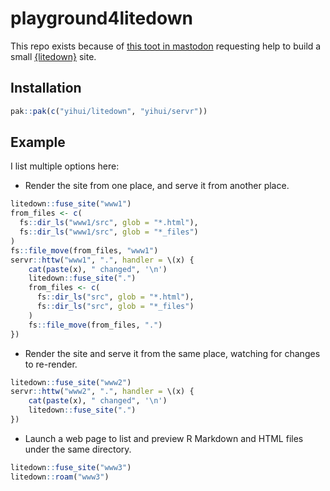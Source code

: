 playground4litedown
===================

This repo exists because of [this toot in
mastodon](https://mastodon.social/@defuneste@fosstodon.org/113398806612007032)
requesting help to build a small
[{litedown}](https://github.com/yihui/litedown) site.

Installation
------------

``` r
pak::pak(c("yihui/litedown", "yihui/servr"))
```

Example
-------

I list multiple options here:

-   Render the site from one place, and serve it from another place.

``` r
litedown::fuse_site("www1")
from_files <- c(
  fs::dir_ls("www1/src", glob = "*.html"),
  fs::dir_ls("www1/src", glob = "*_files")
)
fs::file_move(from_files, "www1")
servr::httw("www1", ".", handler = \(x) {
    cat(paste(x), " changed", '\n')
    litedown::fuse_site(".")
    from_files <- c(
      fs::dir_ls("src", glob = "*.html"),
      fs::dir_ls("src", glob = "*_files")
    )
    fs::file_move(from_files, ".")
})
```

-   Render the site and serve it from the same place, watching for
    changes to re-render.

``` r
litedown::fuse_site("www2")
servr::httw("www2", ".", handler = \(x) {
    cat(paste(x), " changed", '\n')
    litedown::fuse_site(".")
})
```

-   Launch a web page to list and preview R Markdown and HTML files
    under the same directory.

``` r
litedown::fuse_site("www3")
litedown::roam("www3") 
```
